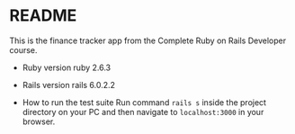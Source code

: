 # README

This is the finance tracker app from the Complete Ruby on Rails Developer course.


* Ruby version
    ruby 2.6.3
* Rails version
    rails 6.0.2.2


* How to run the test suite
    Run command ```rails s```  inside the project directory on your PC and then navigate to ```localhost:3000``` in your           browser.
